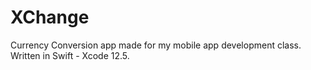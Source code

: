 # XChange
Currency Conversion app made for my mobile app development class. Written in Swift - Xcode 12.5. 



